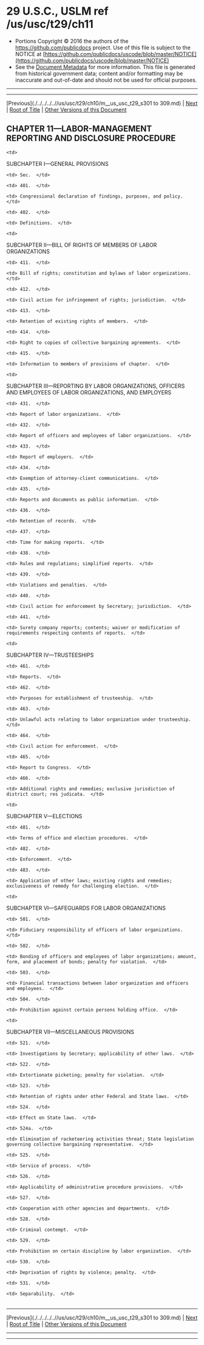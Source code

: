---
---

# 29 U.S.C., USLM ref /us/usc/t29/ch11

* Portions Copyright © 2016 the authors of the https://github.com/publicdocs project.
  Use of this file is subject to the NOTICE at [https://github.com/publicdocs/uscode/blob/master/NOTICE](https://github.com/publicdocs/uscode/blob/master/NOTICE)
* See the [Document Metadata](././../../../..//README.md) for more information.
  This file is generated from historical government data; content and/or formatting may be inaccurate and out-of-date and should not be used for official purposes.

----------
----------

[Previous](./../../../..//us/usc/t29/ch10/m__us_usc_t29_s301 to 309.md) | [Next](./../../../..//us/usc/t29/ch11/schI/m__us_usc_t29_ch11_schI.md) | [Root of Title](./../../../../) | [Other Versions of this Document](https://publicdocs.github.io/go/links?ns=uslm&ref=%2Fus%2Fusc%2Ft29%2Fch11)

## CHAPTER 11—LABOR-MANAGEMENT REPORTING AND DISCLOSURE PROCEDURE

<table>

  <tr>

    <td> 

SUBCHAPTER I—GENERAL PROVISIONS  </td>

  </tr>

  <tr>

    <td> Sec.  </td>

  </tr>

  <tr>

    <td> 401.  </td>

    <td> Congressional declaration of findings, purposes, and policy.  </td>

  </tr>

  <tr>

    <td> 402.  </td>

    <td> Definitions.  </td>

  </tr>

  <tr>

    <td> 

SUBCHAPTER II—BILL OF RIGHTS OF MEMBERS OF LABOR ORGANIZATIONS  </td>

  </tr>

  <tr>

    <td> 411.  </td>

    <td> Bill of rights; constitution and bylaws of labor organizations.  </td>

  </tr>

  <tr>

    <td> 412.  </td>

    <td> Civil action for infringement of rights; jurisdiction.  </td>

  </tr>

  <tr>

    <td> 413.  </td>

    <td> Retention of existing rights of members.  </td>

  </tr>

  <tr>

    <td> 414.  </td>

    <td> Right to copies of collective bargaining agreements.  </td>

  </tr>

  <tr>

    <td> 415.  </td>

    <td> Information to members of provisions of chapter.  </td>

  </tr>

  <tr>

    <td> 

SUBCHAPTER III—REPORTING BY LABOR ORGANIZATIONS, OFFICERS AND EMPLOYEES OF LABOR ORGANIZATIONS, AND EMPLOYERS  </td>

  </tr>

  <tr>

    <td> 431.  </td>

    <td> Report of labor organizations.  </td>

  </tr>

  <tr>

    <td> 432.  </td>

    <td> Report of officers and employees of labor organizations.  </td>

  </tr>

  <tr>

    <td> 433.  </td>

    <td> Report of employers.  </td>

  </tr>

  <tr>

    <td> 434.  </td>

    <td> Exemption of attorney-client communications.  </td>

  </tr>

  <tr>

    <td> 435.  </td>

    <td> Reports and documents as public information.  </td>

  </tr>

  <tr>

    <td> 436.  </td>

    <td> Retention of records.  </td>

  </tr>

  <tr>

    <td> 437.  </td>

    <td> Time for making reports.  </td>

  </tr>

  <tr>

    <td> 438.  </td>

    <td> Rules and regulations; simplified reports.  </td>

  </tr>

  <tr>

    <td> 439.  </td>

    <td> Violations and penalties.  </td>

  </tr>

  <tr>

    <td> 440.  </td>

    <td> Civil action for enforcement by Secretary; jurisdiction.  </td>

  </tr>

  <tr>

    <td> 441.  </td>

    <td> Surety company reports; contents; waiver or modification of requirements respecting contents of reports.  </td>

  </tr>

  <tr>

    <td> 

SUBCHAPTER IV—TRUSTEESHIPS  </td>

  </tr>

  <tr>

    <td> 461.  </td>

    <td> Reports.  </td>

  </tr>

  <tr>

    <td> 462.  </td>

    <td> Purposes for establishment of trusteeship.  </td>

  </tr>

  <tr>

    <td> 463.  </td>

    <td> Unlawful acts relating to labor organization under trusteeship.  </td>

  </tr>

  <tr>

    <td> 464.  </td>

    <td> Civil action for enforcement.  </td>

  </tr>

  <tr>

    <td> 465.  </td>

    <td> Report to Congress.  </td>

  </tr>

  <tr>

    <td> 466.  </td>

    <td> Additional rights and remedies; exclusive jurisdiction of district court; res judicata.  </td>

  </tr>

  <tr>

    <td> 

SUBCHAPTER V—ELECTIONS  </td>

  </tr>

  <tr>

    <td> 481.  </td>

    <td> Terms of office and election procedures.  </td>

  </tr>

  <tr>

    <td> 482.  </td>

    <td> Enforcement.  </td>

  </tr>

  <tr>

    <td> 483.  </td>

    <td> Application of other laws; existing rights and remedies; exclusiveness of remedy for challenging election.  </td>

  </tr>

  <tr>

    <td> 

SUBCHAPTER VI—SAFEGUARDS FOR LABOR ORGANIZATIONS  </td>

  </tr>

  <tr>

    <td> 501.  </td>

    <td> Fiduciary responsibility of officers of labor organizations.  </td>

  </tr>

  <tr>

    <td> 502.  </td>

    <td> Bonding of officers and employees of labor organizations; amount, form, and placement of bonds; penalty for violation.  </td>

  </tr>

  <tr>

    <td> 503.  </td>

    <td> Financial transactions between labor organization and officers and employees.  </td>

  </tr>

  <tr>

    <td> 504.  </td>

    <td> Prohibition against certain persons holding office.  </td>

  </tr>

  <tr>

    <td> 

SUBCHAPTER VII—MISCELLANEOUS PROVISIONS  </td>

  </tr>

  <tr>

    <td> 521.  </td>

    <td> Investigations by Secretary; applicability of other laws.  </td>

  </tr>

  <tr>

    <td> 522.  </td>

    <td> Extortionate picketing; penalty for violation.  </td>

  </tr>

  <tr>

    <td> 523.  </td>

    <td> Retention of rights under other Federal and State laws.  </td>

  </tr>

  <tr>

    <td> 524.  </td>

    <td> Effect on State laws.  </td>

  </tr>

  <tr>

    <td> 524a.  </td>

    <td> Elimination of racketeering activities threat; State legislation governing collective bargaining representative.  </td>

  </tr>

  <tr>

    <td> 525.  </td>

    <td> Service of process.  </td>

  </tr>

  <tr>

    <td> 526.  </td>

    <td> Applicability of administrative procedure provisions.  </td>

  </tr>

  <tr>

    <td> 527.  </td>

    <td> Cooperation with other agencies and departments.  </td>

  </tr>

  <tr>

    <td> 528.  </td>

    <td> Criminal contempt.  </td>

  </tr>

  <tr>

    <td> 529.  </td>

    <td> Prohibition on certain discipline by labor organization.  </td>

  </tr>

  <tr>

    <td> 530.  </td>

    <td> Deprivation of rights by violence; penalty.  </td>

  </tr>

  <tr>

    <td> 531.  </td>

    <td> Separability.  </td>

  </tr>

</table>

----------

[Previous](./../../../..//us/usc/t29/ch10/m__us_usc_t29_s301 to 309.md) | [Next](./../../../..//us/usc/t29/ch11/schI/m__us_usc_t29_ch11_schI.md) | [Root of Title](./../../../../) | [Other Versions of this Document](https://publicdocs.github.io/go/links?ns=uslm&ref=%2Fus%2Fusc%2Ft29%2Fch11)

----------
----------



